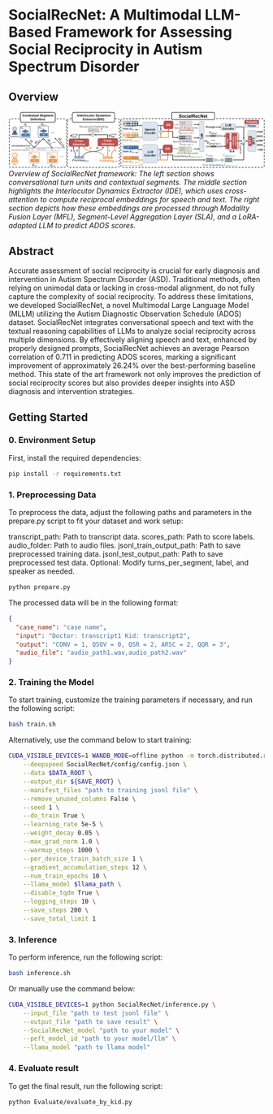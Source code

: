 # SocialRecNet: A Multimodal LLM-Based Framework for Assessing Social Reciprocity in Autism Spectrum Disorder

## Overview

![SocialRecNet Framework](Framework.jpg)
*Overview of SocialRecNet framework: The left section shows conversational turn units and contextual segments. The middle section highlights the Interlocutor Dynamics Extractor (IDE), which uses cross-attention to compute reciprocal embeddings for speech and text. The right section depicts how these embeddings are processed through Modality Fusion Layer (MFL), Segment-Level Aggregation Layer (SLA), and a LoRA-adapted LLM to predict ADOS scores.*

## Abstract

Accurate assessment of social reciprocity is crucial for early diagnosis and intervention in Autism Spectrum Disorder (ASD). Traditional methods, often relying on unimodal data or lacking in cross-modal alignment, do not fully capture the complexity of social reciprocity. To address these limitations, we developed SocialRecNet, a novel Multimodal Large Language Model (MLLM) utilizing the Autism Diagnostic Observation Schedule (ADOS) dataset. SocialRecNet integrates conversational speech and text with the textual reasoning capabilities of LLMs to analyze social reciprocity across multiple dimensions. By effectively aligning speech and text, enhanced by properly designed prompts, SocialRecNet achieves an average Pearson correlation of 0.711 in predicting ADOS scores, marking a significant improvement of approximately 26.24% over the best-performing baseline method. This state of the art framework not only improves the prediction of social reciprocity scores but also provides deeper insights into ASD diagnosis and intervention strategies.

## Getting Started


### 0. Environment Setup

First, install the required dependencies:

```bash
pip install -r requirements.txt
```
### 1. Preprocessing Data

To preprocess the data, adjust the following paths and parameters in the prepare.py script to fit your dataset and work setup:

transcript_path: Path to transcript data.
scores_path: Path to score labels.
audio_folder: Path to audio files.
jsonl_train_output_path: Path to save preprocessed training data.
jsonl_test_output_path: Path to save preprocessed test data.
Optional: Modify turns_per_segment, label, and speaker as needed.
```bash
python prepare.py
```
The processed data will be in the following format:
```json
{
  "case_name": "case name", 
  "input": "Doctor: transcript1 Kid: transcript2", 
  "output": "CONV = 1, QSOV = 0, QSR = 2, ARSC = 2, QQR = 3", 
  "audio_file": "audio_path1.wav,audio_path2.wav"
}
```

### 2. Training the Model
To start training, customize the training parameters if necessary, and run the following script:

```bash
bash train.sh
```
Alternatively, use the command below to start training:
```bash
CUDA_VISIBLE_DEVICES=1 WANDB_MODE=offline python -m torch.distributed.run --master_port=20005 --nproc_per_node=1 SocialRecNet/train.py \
    --deepspeed SocialRecNet/config/config.json \
    --data $DATA_ROOT \
    --output_dir ${SAVE_ROOT} \
    --manifest_files "path to training jsonl file" \
    --remove_unused_columns False \
    --seed 1 \
    --do_train True \
    --learning_rate 5e-5 \
    --weight_decay 0.05 \
    --max_grad_norm 1.0 \
    --warmup_steps 1000 \
    --per_device_train_batch_size 1 \
    --gradient_accumulation_steps 12 \
    --num_train_epochs 10 \
    --llama_model $llama_path \
    --disable_tqdm True \
    --logging_steps 10 \
    --save_steps 200 \
    --save_total_limit 1
```
### 3. Inference
To perform inference, run the following script:
```bash
bash inference.sh
```
Or manually use the command below:
```bash
CUDA_VISIBLE_DEVICES=1 python SocialRecNet/inference.py \
    --input_file "path to test jsonl file" \
    --output_file "path to save result" \
    --SocialRecNet_model "path to your model" \
    --peft_model_id "path to your model/llm" \
    --llama_model "path to llama model"
```
### 4. Evaluate result
To get the final result, run the following script:
```bash
python Evaluate/evaluate_by_kid.py
```
